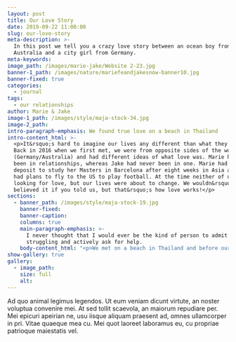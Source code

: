 ```yaml
---
layout: post
title: Our Love Story
date: 2019-09-22 11:00:00
slug: our-love-story
meta-description: >-
  In this post we tell you a crazy love story between an ocean boy from
  Australia and a city girl from Germany.
meta-keywords:
image_path: /images/marie-jake/Website 2-23.jpg
banner-1_path: /images/nature/mariefeandjakesnow-banner10.jpg
banner-fixed: true
categories:
  - journal
tags:
  - our relationships
author: Marie & Jake
image-1_path: /images/style/maja-stock-34.jpg
image-2_path:
intro-paragraph-emphasis: We found true love on a beach in Thailand
intro-content_html: >-
  <p>It&rsquo;s hard to imagine our lives any different than what they are now.
  Back in 2016 when we first met, we were from opposite sides of the world
  (Germany/Australia) and had different ideas of what love was. Marie had always
  been in relationships, whereas Jake had never been in one. Marie had paid a
  deposit to study her Masters in Barcelona after eight weeks in Asia and Jake
  had plans to fly to the US to play football. At the time neither of us were
  looking for love, but our lives were about to change. We wouldn&rsquo;t have
  believed it if you told us, but that&rsquo;s how love works!</p>
sections:
  - banner_path: /images/style/maja-stock-19.jpg
    banner-fixed:
    banner-caption:
    columns: true
    main-paragraph-emphasis: >-
      I never thought that I would ever be the kind of person to admit that I am
      struggling and actively ask for help.
    body-content_html: "<p>We met on a beach in Thailand and before our minds could think of all the possible reasons why it would never work out, our hearts had already decided we were going to try. Fast forward five days of fun, laughter, romance and good times on Koh Phangan Island, the time had come for us to part ways. Jake had flights booked to Cambodia and Marie had flights to Vietnam; our hearts were aching!&nbsp;</p><p>Was this it?&nbsp;</p><p>Do we let this thing go or do we do something crazy?&nbsp;</p><h2>something crazy</h2><p>Jake: I had no idea of what love was at this point, but I was a big believer in &lsquo;when you know, you know!&rsquo; All I knew when I was boarding the ferry about to leave Marie, was that I couldn&rsquo;t bare the thought of not seeing her again. I felt sick that I was leaving her even for a second. For the first time in my life I was willing to give up everything for a girl \U0001F60D</p><p>My friend Trent and I took a ferry to the mainland, then a bus to the airport, then a flight to Cambodia. The whole time I was thinking I was an idiot for leaving her on that island. I had to break to it Trent that as soon as we arrived in Cambodia I was going straight to Vietnam with or without him. Being the good friend that he is, he decided to come along. This is where the crazy began! We booked the first bus to Vietnam having no idea that in order to get into Vietnam, Australians need a Visa and getting this Visa can typically take up to 10 days. That wasn&rsquo;t going to cut it. So we are sitting in the bus station with no Visa and no way to get into Vietnam. Enter local Cambodian guy from on the street who offers to take our passports along with $210 US dollars to the embassy and organise emergency Visas for us. Any sane person at this point would have said &lsquo;no&rsquo; and found another way but for some reason I trusted this man and my heart couldn&rsquo;t wait any longer. To convince Trent to hand over his passport I offered to pay the entire fee for the Visas and any costs associated with getting him a new passport if it never came back &ndash; I was definitely in love! \U0001F605</p><p>We had 2 hours before our bus was scheduled to leave. One hour and 55 minutes later &hellip; still no passports and no Visas! Just as I was about to concede that it was the worst idea ever to hand over our passports to a local guy all for a girl I had only known for five days, he arrived with passports and Visas in hand! So we got on the bus headed for Ho Chi Minh, Vietnam.&nbsp;</p><p>&nbsp;</p><h2>reunited in vietnam</h2><p>I hadn&rsquo;t been in contact with Marie at all during this time and it finally dawned on me on the bus that she might think I&rsquo;m crazy and be turned off by my desperation to see her again. The thought of being rejected, however, was nothing compared to the thought of seeing her again &hellip; even if it was only for a second. I was hoping she would think it was romantic and not psychotic. Thankfully, I know now that she loves that type of crazy and when I walked around the corner of her hotel in Ho Chi Minh she was coming around the opposite corner and couldn&rsquo;t believe I was there. We dropped our bags and ran to each other just like in every one of those corny, romantic movies and embraced. It was the best feeling I had ever had in my life to hold her again and I knew I wasn&rsquo;t going to let her go so easily next time.&nbsp;</p><p>Marie: It was crazy to see him there in Ho Chi Minh. I didn&rsquo;t know if it was an &lsquo;Australian thing&rsquo; or if it was just a &lsquo;Jake thing&rsquo; but I loved that he would do that for me. We spent the next three and a half weeks together adventuring across Vietnam. In between all the fun and the laughter when I had time to think, I couldn&rsquo;t believe that this was happening. I was falling for a long-haired Australian guy and all of a sudden I didn&rsquo;t care about doing my Masters in Barcelona. All I wanted to do was travel and be with him. On the last day we were together (before Jake had to go back to Australia for work and football) we had our first date alone together. This was the moment we knew we wanted to see if this this crazy thing could work. We had no idea how, but we were going to try. The plan was that Jake would fly home for five to eight weeks and then we would meet up somewhere again. So Jake flew home and I flew to Indonesia. We had only known each for four weeks and we were potentially going to be apart for eight weeks. This didn&rsquo;t sit well with either of us, but I had no idea Jake would do what he did next.</p><h2>anything for love</h2><p>&nbsp;Jake: I was home for what felt like the longest two weeks of my life. I was so nervous that Marie might have second thoughts and start thinking with her head instead of her heart and the feeling would be lost. With this in mind I told my coach and my boss that I needed more time off and I booked a flight to Indonesia. &nbsp;</p><p>&nbsp;</p><p>Marie: I was in shock once again when Jake arrived at the airport. I couldn&rsquo;t wipe the smile off my face. We spent another 12 days together in Indonesia and our love was starting to really flourish. It was at this point I started to realise that the happiness I felt when we were together was worth more than any job or uni degree ever would. Jake flew home again and then back one more time 10 days later! If I didn&rsquo;t know he was committed up until that point but I did after that. I was ready to give up my Masters degree and tell all my friends and family that I was in love with a long-haired Aussie boy.&nbsp;</p><p>&nbsp;After four days on Lombok we parted ways for the very last time. Marie went back to Germany and Jake back to Australia. We packed up our lives, told all our family members what had happened and took a one way flight to Los Angeles on September the 21st, 2016. We have spent every single day together since. We created our joint Instagram shortly after, as a way to keep our family friends updated on where we were and what we were doing. &nbsp;A growing passion for photography quickly turned into a fully fledged commitment to inspire others through social media We wanted to help people muster up the courage to follow their hearts just like we did.&nbsp;</p><h2>&nbsp;</h2>"
show-gallery: true
gallery:
  - image_path:
    size: full
    alt:
---
```


Ad quo animal legimus legendos. Ut eum veniam dicunt virtute, an noster voluptua convenire mei. At sed tollit scaevola, an maiorum repudiare per. Mei epicuri apeirian ne, usu iisque aliquam praesent ad, omnes ullamcorper in pri. Vitae quaeque mea cu. Mei quot laoreet laboramus eu, cu propriae patrioque maiestatis vel.
